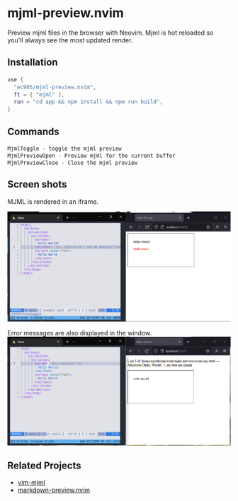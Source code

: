 # mjml-preview.nvim

Preview mjml files in the browser with Neovim.
Mjml is hot reloaded so you'll always see the most updated render.

## Installation

```lua
use {
  "ec965/mjml-preview.nvim",
  ft = { "mjml" },
  run = "cd app && npm install && npm run build",
}
```

## Commands

```
MjmlToggle - toggle the mjml preview
MjmlPreviewOpen - Preview mjml for the current buffer
MjmlPreviewClose - Close the mjml preview
```

## Screen shots

MJML is rendered in an iframe.

![Example](./assets/example.png)

Error messages are also displayed in the window.
![Error](./assets/error.png)

## Related Projects

- [vim-mjml](https://github.com/amadeus/vim-mjml)
- [markdown-preview.nvim](https://github.com/iamcco/markdown-preview.nvim)
